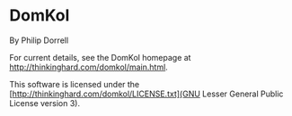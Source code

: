 DomKol
======

By Philip Dorrell

For current details, see the DomKol homepage at http://thinkinghard.com/domkol/main.html.

This software is licensed under the [http://thinkinghard.com/domkol/LICENSE.txt](GNU Lesser General Public License version 3).


